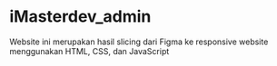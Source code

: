 # iMasterdev_admin
Website ini merupakan hasil slicing dari Figma ke responsive website menggunakan HTML, CSS, dan JavaScript
